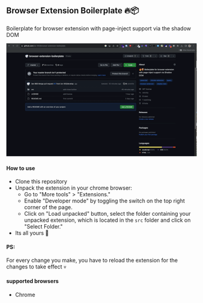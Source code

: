 ## Browser Extension Boilerplate 🔥📦

Boilerplate for browser extension with page-inject support via the shadow DOM

![Demo](demo.gif)

#### How to use

- Clone this repository
- Unpack the extension in your chrome browser:
  - Go to "More tools" > "Extensions."
  - Enable "Developer mode" by toggling the switch on the top right corner of the page.
  - Click on "Load unpacked" button, select the folder containing your unpacked extension, which is located in the `src` folder and click on "Select Folder."
- Its all yours 💪

#### PS:

For every change you make, you have to reload the extension for the changes to take effect 💀

#### supported browsers

- Chrome

